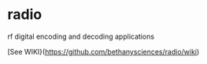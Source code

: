 # radio
rf digital encoding and decoding applications

[See WIKI}(https://github.com/bethanysciences/radio/wiki)  
